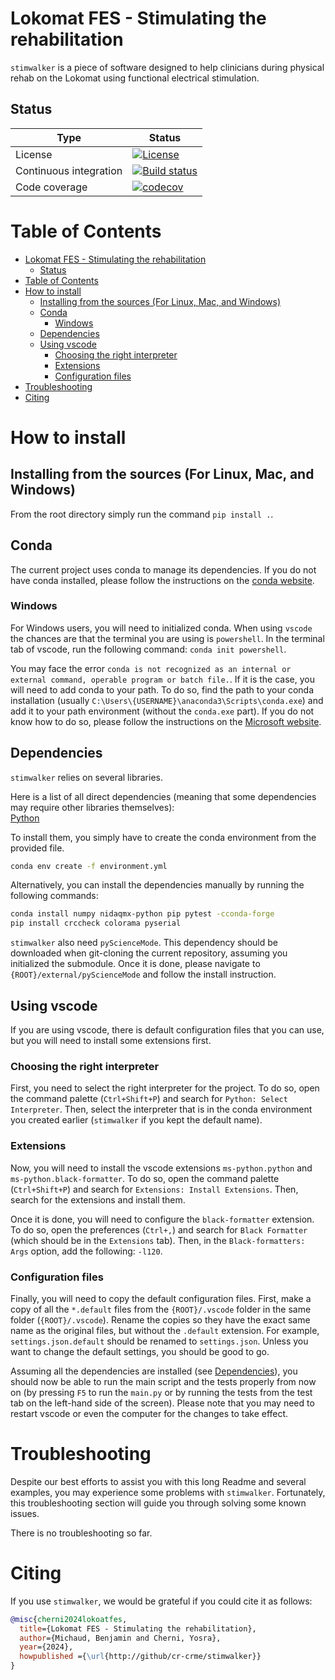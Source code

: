 # Lokomat FES - Stimulating the rehabilitation

`stimwalker` is a piece of software designed to help clinicians during physical rehab on the Lokomat using functional electrical stimulation.

## Status

| Type | Status |
|---|---|
| License | <a href="https://opensource.org/licenses/MIT"><img src="https://img.shields.io/badge/license-MIT-success" alt="License"/></a> |
| Continuous integration | [![Build status](https://github.com/cr-crme/stimwalker/actions/workflows/run_tests.yml/badge.svg)](https://github.com/cr-crme/stimwalker/actions) |
| Code coverage | [![codecov](https://codecov.io/gh/cr-crme/stimwalker/graph/badge.svg?token=D4HAID52MH)](https://codecov.io/gh/cr-crme/stimwalker) |

# Table of Contents 

- [Lokomat FES - Stimulating the rehabilitation](#lokomat-fes---stimulating-the-rehabilitation)
  - [Status](#status)
- [Table of Contents](#table-of-contents)
- [How to install](#how-to-install)
  - [Installing from the sources (For Linux, Mac, and Windows)](#installing-from-the-sources-for-linux-mac-and-windows)
  - [Conda](#conda)
    - [Windows](#windows)
  - [Dependencies](#dependencies)
  - [Using vscode](#using-vscode)
    - [Choosing the right interpreter](#choosing-the-right-interpreter)
    - [Extensions](#extensions)
    - [Configuration files](#configuration-files)
- [Troubleshooting](#troubleshooting)
- [Citing](#citing)


# How to install 
## Installing from the sources (For Linux, Mac, and Windows)
From the root directory simply run the command `pip install .`.

## Conda
The current project uses conda to manage its dependencies.
If you do not have conda installed, please follow the instructions on the [conda website](https://docs.conda.io/projects/conda/en/latest/user-guide/install/).

### Windows
For Windows users, you will need to initialized conda. 
When using `vscode` the chances are that the terminal you are using is `powershell`.
In the terminal tab of vscode, run the following command: `conda init powershell`.

You may face the error `conda is not recognized as an internal or external command, operable program or batch file.`.
If it is the case, you will need to add conda to your path.
To do so, find the path to your conda installation (usually `C:\Users\{USERNAME}\anaconda3\Scripts\conda.exe`) and add it to your path environment (without the `conda.exe` part).
If you do not know how to do so, please follow the instructions on the [Microsoft website](https://docs.microsoft.com/en-us/previous-versions/office/developer/sharepoint-2010/ee537574(v=office.14)?redirectedfrom=MSDN).


## Dependencies
`stimwalker` relies on several libraries. 

Here is a list of all direct dependencies (meaning that some dependencies may require other libraries themselves):  
[Python](https://www.python.org/)

To install them, you simply have to create the conda environment from the provided file. 
```bash
conda env create -f environment.yml
```

Alternatively, you can install the dependencies manually by running the following commands:
```bash
conda install numpy nidaqmx-python pip pytest -cconda-forge
pip install crccheck colorama pyserial
```

`stimwalker` also need `pyScienceMode`. 
This dependency should be downloaded when git-cloning the current repository, assuming you initialized the submodule.
Once it is done, please navigate to `{ROOT}/external/pyScienceMode` and follow the install instruction.

## Using vscode
If you are using vscode, there is default configuration files that you can use, but you will need to install some extensions first.

### Choosing the right interpreter
First, you need to select the right interpreter for the project.
To do so, open the command palette (`Ctrl+Shift+P`) and search for `Python: Select Interpreter`.
Then, select the interpreter that is in the conda environment you created earlier (`stimwalker` if you kept the default name).

### Extensions
Now, you will need to install the vscode extensions `ms-python.python` and `ms-python.black-formatter`.
To do so, open the command palette (`Ctrl+Shift+P`) and search for `Extensions: Install Extensions`.
Then, search for the extensions and install them.

Once it is done, you will need to configure the `black-formatter` extension.
To do so, open the preferences (`Ctrl+,`) and search for `Black Formatter` (which should be in the `Extensions` tab).
Then, in the `Black-formatters: Args` option, add the following: `-l120`.

### Configuration files
Finally, you will need to copy the default configuration files.
First, make a copy of all the `*.default` files from the `{ROOT}/.vscode` folder in the same folder (`{ROOT}/.vscode`).
Rename the copies so they have the exact same name as the original files, but without the `.default` extension.
For example, `settings.json.default` should be renamed to `settings.json`.
Unless you want to change the default settings, you should be good to go.

Assuming all the dependencies are installed (see [Dependencies](#dependencies)), you should now be able to run the main script and the tests properly from now on (by pressing `F5` to run the `main.py` or by running the tests from the test tab on the left-hand side of the screen).
Please note that you may need to restart vscode or even the computer for the changes to take effect.

# Troubleshooting
Despite our best efforts to assist you with this long Readme and several examples, you may experience some problems with `stimwalker`.
Fortunately, this troubleshooting section will guide you through solving some known issues.

There is no troubleshooting so far.

# Citing
If you use `stimwalker`, we would be grateful if you could cite it as follows:
```bibtex
@misc{cherni2024lokoatfes,
  title={Lokomat FES - Stimulating the rehabilitation},
  author={Michaud, Benjamin and Cherni, Yosra},
  year={2024},
  howpublished ={\url{http://github/cr-crme/stimwalker}}
}
```
